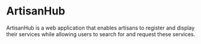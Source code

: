 # ArtisanHub
ArtisanHub is a web application that enables artisans to register and display their services while allowing users to search for and request these services.

